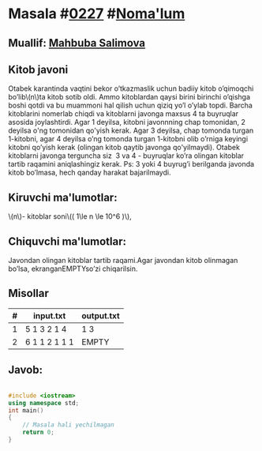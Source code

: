 
<h1>Masala #<a href="https://robocontest.uz/tasks/0227">0227</a> #<a href="https://robocontest.uz/tasks?category=1">Noma'lum</a></h1>
<h2> Muallif: <a href="https://robocontest.uz/profile/mahbuba">Mahbuba Salimova</a></h2>
<h2>Kitob javoni</h2>
<p>Otabek karantinda vaqtini bekor o’tkazmaslik uchun badiiy kitob o’qimoqchi bo’lib\(n\)ta kitob sotib oldi. Ammo kitoblardan qaysi birini birinchi o’qishga boshi qotdi va bu muammoni hal qilish uchun qiziq yo’l o’ylab topdi. Barcha kitoblarini nomerlab chiqdi va kitoblarni javonga maxsus 4 ta buyruqlar asosida joylashtirdi. Agar 1 deyilsa, kitobni javonnning chap tomonidan, 2 deyilsa o'ng tomonidan qo'yish kerak. Agar 3 deyilsa, chap tomonda turgan 1-kitobni, agar 4 deyilsa o’ng tomonda turgan 1-kitobni olib o’rniga keyingi kitobni qo’yish kerak (olingan kitob qaytib javonga qo'yilmaydi). Otabek kitoblarni javonga terguncha siz  3 va 4 - buyruqlar ko’ra olingan kitoblar tartib raqamini aniqlashingiz kerak.
Ps: 3 yoki 4 buyrug’i berilganda javonda kitob bo’lmasa, hech qanday harakat bajarilmaydi.</p>
<h2>Kiruvchi ma'lumotlar:</h2>
<p>\(n\)- kitoblar soni\(( 1\le n \le 10^6 )\),</p>
<h2>Chiquvchi ma'lumotlar:</h2>
<p>Javondan olingan kitoblar tartib raqami.Agar javondan kitob olinmagan bo’lsa, ekranganEMPTYso’zi chiqarilsin.</p>
<h2>Misollar</h2>
<table>
    <thead>
        <tr>
            <th>#</th>
            <th>input.txt</th>
            <th>output.txt</th>
        </tr>
    </thead>
    <tbody>
            <tr>
                <td>1</td>
                <td>5
1 3 2 1 4</td>
                <td>1 3</td>
            </tr>
            <tr>
                <td>2</td>
                <td>6
1 1 2 1 1 1</td>
                <td>EMPTY</td>
            </tr>
    </tbody>
    </table>
    
<h2>Javob:</h2>

######
```cpp
#include <iostream>
using namespace std;
int main()
{
    // Masala hali yechilmagan
    return 0;
}
```
